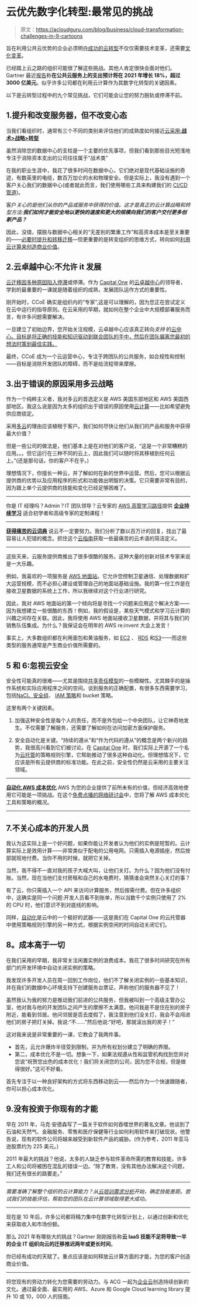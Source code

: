 # 云优先数字化转型:最常见的挑战

> 原文：<https://acloudguru.com/blog/business/cloud-transformation-challenges-in-9-cartoons>

旨在利用公共云优势的企业必须明白[成功的云转型](https://acloudguru.com/blog/business/cloud-transformation-faqs-culture-teams-and-cloud-fluency-at-scale)不仅仅需要技术变革，还需要[文化变革](https://acloudguru.com/blog/business/importance-of-creating-cloud-culture)。

已经踏上云之路的组织可能很了解这些挑战。其他人肯定很快会面对他们。Gartner 最近[报告](https://www.gartner.com/en/newsroom/press-releases/2020-11-17-gartner-forecasts-worldwide-public-cloud-end-user-spending-to-grow-18-percent-in-2021)称**在公共云服务上的支出预计将在 2021 年增长 18%，超过 3000 亿美元**。似乎许多公司都在利用云计算作为其数字化转型的关键因素。

以下是云转型过程中的九个常见挑战，它们可能会让您的努力脱轨或停滞不前。

## 1.提升和改变服务器，但不改变心态

当我们看组织时，通常有三个不同的类别来评估他们的成熟度如何接近[云采用:**战术>战略>转型**](https://acloudguru.com/blog/news/talent-transformation)

虽然消除您的数据中心的支柱是一个主要的优先事项，但我们看到那些目光短浅地专注于消除资本支出的公司往往属于“战术类”

在我的职业生涯中，我花了很多时间在数据中心，它们绝对是现代基础设施的奇迹，有数英里的电缆，数百万加仑的水和物理安全。但是实际上，我没有遇到一个客户关心我们的数据中心(或者就此而言，我们使用哪些工具来构建我们的 [CI/CD 管道](https://acloudguru.com/course/implementing-a-full-ci-cd-pipeline))。

客户*关心的是他们从你的产品或服务中获得的价值。这才是真正的云计算战略和转型方法:**我们如何才能安全地以更快的速度和更大的规模向我们的客户交付更多创新产品？***

因此，没错，摆脱与数据中心相关的“无差别的繁重工作”和高资本成本是至关重要的——[必要时提升和转移迁移](https://acloudguru.com/blog/business/what-is-lift-and-shift-cloud-migration)—但更重要的是转变组织的思维方式，转向如何[利用云计算来创造商业价值](https://acloudguru.com/blog/business/how-the-cloud-helps-you-grow)。

## 2.云卓越中心:**不允许 it** 发展

[云迁移因多种原因陷入停滞](https://acloudguru.com/blog/business/why-cloud-migrations-get-stuck)或停滞。作为 [Capital One](https://get.acloudguru.com/capital-one-case-study) 的[云卓越中心](https://acloudguru.com/blog/engineering/werner-against-the-machine)的领导者，学到的最重要的一课就是随着组织的成熟，发展团队运作方式的重要性。

刚开始时，CCoE 确实是组织内的“专家”,这是可以理解的，因为您正在尝试定义在云中运行的指导原则。在云采用的早期，就如何在整个企业中大规模部署服务而言，有许多问题需要解决。

一旦建立了初始边界，您开始关注规模，云卓越中心应该真正转向*支持* 的[云中心。目标是将正确的技能和知识驱动到联合团队的手中，然后在团队偏离您最初的想法时策划最佳实践。](https://acloudguru.com/blog/engineering/why-central-cloud-teams-fail-and-how-to-save-yours)

最终，CCoE 成为一个云运营中心，专注于跨团队的公共服务，如合规性和控制——目标是消除开发团队的障碍，而不是给流程带来摩擦。

## 3.出于错误的原因采用多云战略

作为一个纯粹主义者，我对多云的首选定义是 AWS 美国东部地区和 AWS 美国西部地区。我这么说是因为太多的组织出于错误的原因使用[云计算](https://acloudguru.com/blog/business/7-aws-predictions-as-jassy-moves-up-whats-next-for-aws)——比如希望避免供应商锁定。

采用[多云](https://acloudguru.com/blog/business/6-big-multi-cloud-questions-how-ge-uses-aws-and-azure)的理由应该植根于客户。我们如何尽快让他们从我们的产品和服务中获得最大价值？

但是一些公司的做法是，他们基本上是在对他们的客户说，“这是一个非常糟糕的应用。。。但它运行在三种不同的云上，因此我们可以随时将其移植到任何云上。”(还是那句话，你的客户不在乎。)

理想情况下，你擅长一种云，并了解如何在新的世界中运营。然后，您可以根据云提供商的优势以及应用程序的形式和功能做出明智的决策。它只需要非常有目的，因为跟上单个云提供商的技能和变化已经足够困难了。

* * *

你是 IT 经理吗？Admin？IT 团队领导？云专家的 [AWS 高管学习路径](https://acloudguru.com/learning-paths/aws-executive)提供 **[企业持续学习](https://acloudguru.com/platform)** 适合初学者和高级专家的定制课程！

* * *

[**获得痛苦的云词典**](https://get.acloudguru.com/cloud-dictionary-of-pain)
说云不一定要努力。我们分析了数以百万计的回复，找出了最容易让人犯错的概念。抓住这个[云指南](https://get.acloudguru.com/cloud-dictionary-of-pain)获取一些最痛苦的云术语的简洁定义。

* * *

这些天来，云服务提供商推出了很多很酷的服务。这种大量的创新对技术专家来说是一大乐趣。

例如，我喜欢的一项服务是 [AWS 地面站](https://aws.amazon.com/ground-station/)。它允许您控制卫星通信、处理数据和扩大运营规模，而不必担心建设或管理自己的地面站基础设施。我的第一份工作是在接收卫星数据的系统上工作，所以我继续对这个行业进行研究。

因此，我对 AWS 地面站的第一个倾向将是寻找一个问题来应用这个解决方案——因为我想建立一些很酷的东西！例如，我的假设是，某些天气模式和学习云计算的兴趣之间存在关联。因此，我将使用 AWS 地面站接收卫星数据，并将其与我们的销售队伍集成。为什么？我保证会在明年的 AWS re:invent 大会上发言！

事实上，大多数组织都在利用面包和黄油服务，如 [EC2](https://acloudguru.com/blog/engineering/cloud-comparison-aws-ec2-vs-azure-virtual-machines-vs-google-compute-engine) 、 [RDS](https://acloudguru.com/course/introduction-to-amazon-rds) 和[S3](https://acloudguru.com/course/s3-masterclass)——而这些类型的服务通常是产生商业价值所需要的。

## **5 和 6:忽视云安全**

安全性可能真的很难——尤其是围绕[共享责任模型](https://acloudguru.com/blog/business/compliance-is-cumbersome-but-cloud-can-help)的一些模糊性。尤其棘手的是操作系统和实际应用程序之间的空间。谈到服务的正确配置，有很多东西需要学习，包括[NaCl、安全组](https://acloudguru.com/hands-on-labs/troubleshooting-aws-network-connectivity-security-groups-and-nacls)、 [IAM 策略](https://acloudguru.com/course/aws-iam-identity-and-access-management-deep-dive)和 bucket 策略。

这里有两个关键因素。

1.  加强这种安全性是每个人的责任，而不是外包给一个中央团队，让它神奇地发生。不仅需要了解服务，还需要了解如何在访问加密方面保护服务。

2.  安全自动化是关键。“持续的遵从”和“作为代码的遵从”的概念是两个新兴的趋势，我很高兴看到它们被讨论。在 [Capital One](https://get.acloudguru.com/capital-one-case-study) 时，我们实际上开源了一个名为[云托管](https://cloudcustodian.io/)的策略规则引擎，它帮助推动了很多这种自动化。但理想情况下，它应该是所有云提供商的标准功能。在此之前，安全性仍然是云采用的主要关注领域。

* * *

[**自动化 AWS 成本优化**](https://go.acloudguru.com/AWS-Cost-Optimization-Webinar)
AWS 为您的企业提供了前所未有的价值，但经济高效地使用它可能是一项挑战。在这个[免费点播的网络研讨会](https://go.acloudguru.com/AWS-Cost-Optimization-Webinar)中，您将了解 AWS 成本优化工具和策略的概况。

* * *

## 7.不关心成本的开发人员

我认为这实际上是一个好问题，如果你能让开发者认为他们的实例是短暂的。云计算实际上是效用计算——非常类似于配电的公用电网。只需插入电源插座，然后按部就班地付费。当你不用的时候，就把它关掉。

当然，我不得不一直对我的孩子大喊大叫，让他们关灯。为什么？因为他们没有付账。当然，现在当他们支付房租和自己的水电费时，猜猜谁会突然关心关灯的事？

有了云，你只需插入一个 API 来访问计算服务，然后按需付费。但在许多组织中，这确实是同一个问题:开发人员看不到账单，所以当数千个实例只使用了 2%的 CPU 时，他们意识不到对底线的影响。

同样，[自动化](https://acloudguru.com/course/automating-aws-with-lambda-python-and-boto3)是云中的一个极好的武器——这是我们在 Capital One 的云托管器中使用策略规则引擎的另一种方式，根据实例空闲的时间自动关闭它们。

## **8。成本高于一切**

在我们采用的早期，我非常关注闲置实例的浪费成本。我花了很多时间研究在所有部门的开发环境中自动关闭实例的策略。

我发现许多开发人员在周一回到工作岗位，他们不了解关闭实例的一些基本知识，并在我们的数据中心环境支持下创建服务台票证，声称他们的服务器不见了！

虽然我认为我的努力是推动我们前进的公共服务，但我被叫到一个高级主管办公室，他对我与他的开发团队之间产生的摩擦不太满意。他问我是不是住在别的房子附近，能看到邻居。他问邻居是否去度假了，我注意到他们没关灯，我会不会闯进他们的房子把灯关掉。我说:“不……”然后他说:“好吧，那就滚出我的房子！”

这对我来说是非常重要的一课，它教会了我两件事。

*   首先，云允许爆炸半径受到限制，并为所有权划分建立了明确的界限。
*   第二，成本优化不是一切。想象一下，如果法规遵从性和监管机构找到您并对您说“祝贺您出色的成本优化！我们将关闭您的公司，因为您不合规，但是做得很好。”这可不好看。

首先专注于以一种良好架构的方式将东西移动到云——然后作为一个快速跟随者，你可以担心成本优化。

## 9.没有投资于你现有的才能

早在 2011 年，马克·安德森写了一篇关于软件如何吞噬世界的著名文章。他谈到了石油和天然气、金融服务、零售和医疗保健等行业如何利用软件来打破现状。他警告说，现有的软件公司将越来越受到新软件产品的威胁。(作为参考，2011 年亚马逊股票约为 225 美元。)

2011 年最大的挑战？他说，太多的人缺乏参与软件革命所需的教育和技能，许多工人和公司将被困在混乱的错误一边。“除了教育，没有其他办法解决这个问题，我们还有很长的路要走。”

* * *

*需要准确了解整个组织的云计算能力？从[云培训需求分析](https://acloudguru.com/platform/skills-assessments)开始，确定技能差距。尝试我们的技能评估，帮助您的团队在云计算领域取得更大成功。*

* * *

现在是 10 年后，许多公司都将精力集中在数字化转型计划上，以通过创新和优化来获取收入和市场份额。

那么 2021 年有哪些大的挑战？Gartner 刚刚报告称**云 IaaS 技能不足将导致一半的企业 IT 组织向云的迁移推迟两年或更长时间**。

你已经有成功的天赋了。重点应该是如何释放云计算方面的才能，为您的客户创造商业价值。

* * *

将您现有的劳动力转化为您需要的劳动力。与 ACG 一起为[企业云](https://acloudguru.com/solutions/business)创造持续创新的文化。通过最全面、最实用的 AWS、Azure 和 Google Cloud learning library 提升 10 或 10，000 人的技能。